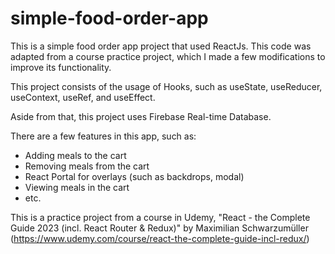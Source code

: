 # simple-food-order-app

This is a simple food order app project that used ReactJs. This code was adapted from a course practice project, which I made a few modifications to improve its functionality.

This project consists of the usage of Hooks, such as useState, useReducer, useContext, useRef, and useEffect.

Aside from that, this project uses Firebase Real-time Database.

There are a few features in this app, such as:

-   Adding meals to the cart
-   Removing meals from the cart
-   React Portal for overlays (such as backdrops, modal)
-   Viewing meals in the cart
-   etc.

This is a practice project from a course in Udemy, "React - the Complete Guide 2023 (incl. React Router & Redux)" by Maximilian Schwarzumüller (https://www.udemy.com/course/react-the-complete-guide-incl-redux/)
